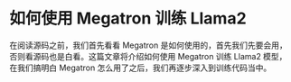 # 如何使用 Megatron 训练 Llama2

在阅读源码之前，我们首先看看 Megatron 是如何使用的，首先我们先要会用，否则看源码也是白看。这篇文章将介绍如何使用 Megatron 训练 Llama2 模型，在我们搞明白 Megatron 怎么用了之后，我们再逐步深入到训练代码当中。

